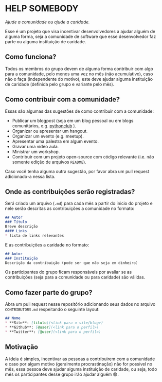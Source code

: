 # HELP SOMEBODY
_Ajude a comunidade ou ajude a caridade._

Esse é um projeto que visa incentivar desenvolvedores a ajudar alguém de alguma forma,
seja a comunidade de software que esse desenvolvedor faz parte ou alguma instituição de caridade.

## Como funciona?
Todos os membros do grupo devem de alguma forma contribuir com algo para a comunidade,
pelo menos uma vez no mês (não acumulativo), caso não o faça (independente do motivo), este deve ajudar alguma
instituição de caridade (definida pelo grupo e variante pelo mês).

## Como contribuir com a comunidade?
Essas são algumas das sugestões de como contribuir com a comunidade:
* Publicar um blogpost (seja em um blog pessoal ou em blogs comunitários, e.g. [pythonclub](http://pythonclub.com.br/) ).
* Organizar ou apresentar um hangout.
* Organizar um evento (e.g. meetup).
* Apresentar uma palestra em algum evento.
* Gravar uma vídeo aula.
* Ministrar um workshop.
* Contribuir com um projeto open-source com código relevante (i.e. não somente edição de arquivos `README`).

Caso você tenha alguma outra sugestão, por favor abra um pull request adicionado-a nessa lista.

## Onde as contribuições serão registradas?
Será criado um arquivo (`.md`) para cada mês a partir do inicio do projeto e nele serão descritas
as contribuições a comunidade no formato:

```markdown
## Autor
### Título
Breve descrição
#### Links
* lista de links relevantes
```

E as contribuições a caridade no formato:

```markdown
## Autor
### Instituição
Descrição da contribuição (pode ser que não seja em dinheiro)
```

Os participantes do grupo ficam responsáveis por avaliar se as contribuições (seja para a comunidade ou para caridade) são válidas.

## Como fazer parte do grupo?
Abra um pull request nesse repositório adicionando seus dados no arquivo `CONTRIBUTORS.md` respeitando o seguinte layout:
```markdown
## Nome
* **Site**: [titulo](<link para o site/blog>)
* **Github**: [@user](<link para o perfil>)
* **Twitter**: [@user](<link para o perfil>)
```

## Motivação
A ideia é simples, incentivar as pessoas a contribuirem com a comunidade e caso por algum motivo (geralmente procrastinação)
não for possível no mês, essa pessoa deve ajudar alguma instituição de caridade, ou seja, todo mês os participantes desse grupo
irão ajudar alguém :smile:.

